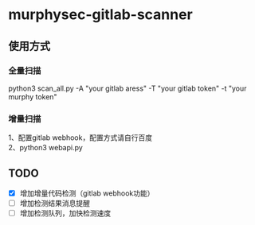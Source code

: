 # murphysec-gitlab-scanner

## 使用方式
### 全量扫描
python3 scan_all.py -A "your gitlab aress" -T "your gitlab token" -t "your murphy token"
### 增量扫描
1、配置gitlab webhook，配置方式请自行百度<br>
2、python3 webapi.py


## TODO
* [x] 增加增量代码检测（gitlab webhook功能）
* [ ] 增加检测结果消息提醒
* [ ] 增加检测队列，加快检测速度

